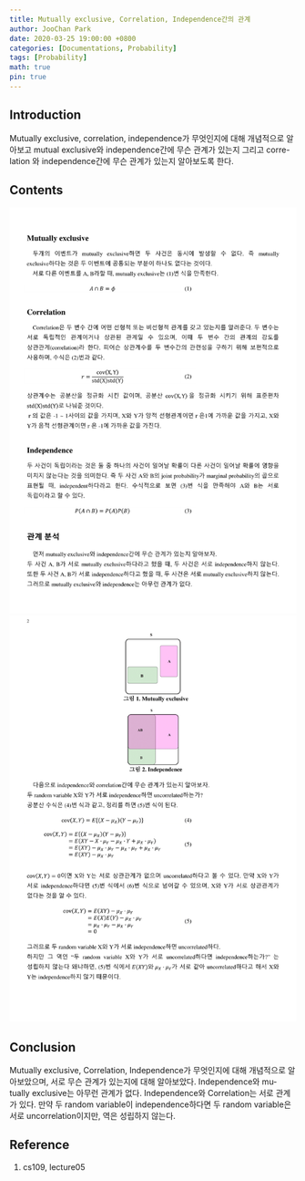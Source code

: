 ```yaml
---
title: Mutually exclusive, Correlation, Independence간의 관계
author: JooChan Park
date: 2020-03-25 19:00:00 +0800
categories: [Documentations, Probability]
tags: [Probability]
math: true
pin: true
---
```


## **Introduction**
Mutually exclusive, correlation, independence가 무엇인지에 대해 개념적으로 알아보고 mutual exclusive와 independence간에 무슨 관계가 있는지 그리고 corre-lation 와 independence간에 무슨 관계가 있는지 알아보도록 한다.

## **Contents**
<img src='\assets\doc\Mutually exclusive, Correlation, Independence\Mutually exclusive, Correlation, Independence-1.png' width='900'>
<img src='\assets\doc\Mutually exclusive, Correlation, Independence\Mutually exclusive, Correlation, Independence-2.png' width='900'>

## **Conclusion**
Mutually exclusive, Correlation, Independence가 무엇인지에 대해 개념적으로 알아보았으며, 서로 무슨 관계가 있는지에 대해 알아보았다. Independence와 mu-tually exclusive는 아무런 관계가 없다. Independence와 Correlation는 서로 관계가 있다. 만약 두 random variable이 independence하다면 두 random variable은 서로 uncorrelation이지만, 역은 성립하지 않는다. 

## **Reference**
1.	cs109, lecture05
